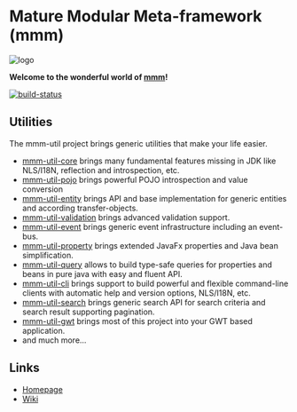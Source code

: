 # Mature Modular Meta-framework (mmm)

![logo](https://raw.github.com/m-m-m/mmm/master/src/site/resources/images/logo.png)

**Welcome to the wonderful world of [mmm](http://m-m-m.sourceforge.net/index.html)!**

[![build-status](https://travis-ci.org/m-m-m/util.svg?branch=master)](https://travis-ci.org/m-m-m/util)

## Utilities

The mmm-util project brings generic utilities that make your life easier.

* [mmm-util-core](core) brings many fundamental features missing in JDK like NLS/I18N, reflection and introspection, etc.
* [mmm-util-pojo](pojo) brings powerful POJO introspection and value conversion
* [mmm-util-entity](entity) brings API and base implementation for generic entities and according transfer-objects.
* [mmm-util-validation](validation) brings advanced validation support.
* [mmm-util-event](event) brings generic event infrastructure including an event-bus.
* [mmm-util-property](property) brings extended JavaFx properties and Java bean simplification.
* [mmm-util-query](query) allows to build type-safe queries for properties and beans in pure java with easy and fluent API.
* [mmm-util-cli](cli) brings support to build powerful and flexible command-line clients with automatic help and version options, NLS/I18N, etc.
* [mmm-util-search](search) brings generic search API for search criteria and search result supporting pagination.
* [mmm-util-gwt](gwt) brings most of this project into your GWT based application.
* and much more...

## Links

* [Homepage](http://m-m-m.sourceforge.net/mmm-util/index.html)
* [Wiki](../../wiki)
